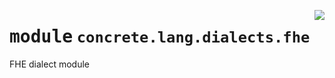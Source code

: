 <!-- markdownlint-disable -->

<a href="../../../compilers/concrete-compiler/compiler/lib/Bindings/Python/concrete/lang/dialects/fhe.py#L0"><img align="right" style="float:right;" src="https://img.shields.io/badge/-source-cccccc?style=flat-square"></a>

# <kbd>module</kbd> `concrete.lang.dialects.fhe`
FHE dialect module 



